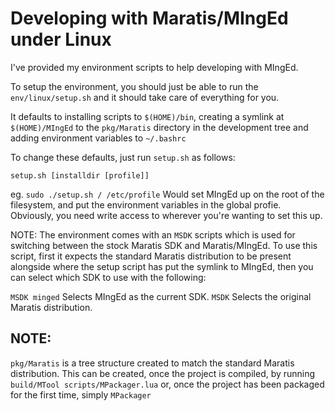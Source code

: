 Developing with Maratis/MIngEd under Linux
==========================================

I've provided my environment scripts to help developing with MIngEd.

To setup the environment, you should just be able to run the `env/linux/setup.sh` and it should take care of everything for you.

It defaults to installing scripts to `$(HOME)/bin`, creating a symlink at `$(HOME)/MIngEd` to the `pkg/Maratis` directory in the development tree and adding environment variables to `~/.bashrc`

To change these defaults, just run `setup.sh` as follows:

`setup.sh [installdir [profile]]`

eg. `sudo ./setup.sh / /etc/profile`
Would set MIngEd up on the root of the filesystem, and put the environment variables in the global profie. Obviously, you need write access to wherever you're wanting to set this up.

NOTE: The environment comes with an `MSDK` scripts which is used for switching between the stock Maratis SDK and Maratis/MIngEd. To use this script, first it expects the standard Maratis distribution to be present alongside where the setup script has put the symlink to MIngEd, then you can select which SDK to use with the following:

`MSDK minged` Selects MIngEd as the current SDK.
`MSDK` Selects the original Maratis distribution.

NOTE:
-----
`pkg/Maratis` is a tree structure created to match the standard Maratis distribution. This can be created, once the project is compiled, by running `build/MTool scripts/MPackager.lua` or, once the project has been packaged for the first time, simply `MPackager`